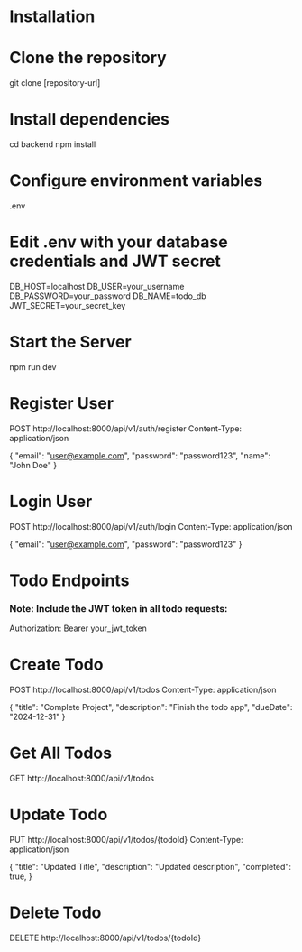 # Installation

# Clone the repository

git clone [repository-url]

# Install dependencies

cd backend
npm install

# Configure environment variables

.env

# Edit .env with your database credentials and JWT secret

DB_HOST=localhost
DB_USER=your_username
DB_PASSWORD=your_password
DB_NAME=todo_db
JWT_SECRET=your_secret_key

# Start the Server

npm run dev

# Register User

POST http://localhost:8000/api/v1/auth/register
Content-Type: application/json

{
"email": "user@example.com",
"password": "password123",
"name": "John Doe"
}

# Login User

POST http://localhost:8000/api/v1/auth/login
Content-Type: application/json

{
"email": "user@example.com",
"password": "password123"
}

# Todo Endpoints

### Note: Include the JWT token in all todo requests:

Authorization: Bearer your_jwt_token

# Create Todo

POST http://localhost:8000/api/v1/todos
Content-Type: application/json

{
"title": "Complete Project",
"description": "Finish the todo app",
"dueDate": "2024-12-31"
}

# Get All Todos

GET http://localhost:8000/api/v1/todos

# Update Todo

PUT http://localhost:8000/api/v1/todos/{todoId}
Content-Type: application/json

{
"title": "Updated Title",
"description": "Updated description",
"completed": true,
}

# Delete Todo

DELETE http://localhost:8000/api/v1/todos/{todoId}
